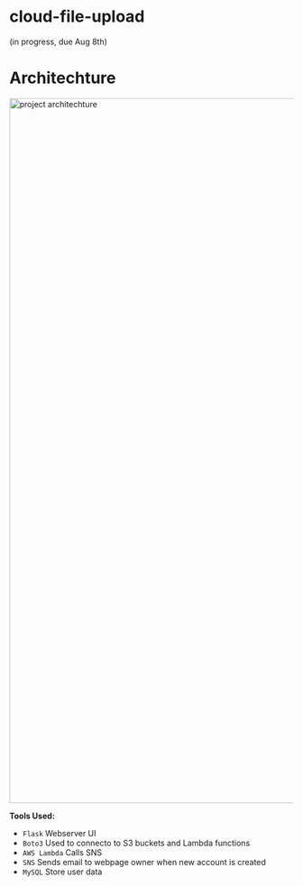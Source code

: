 # cloud-file-upload

(in progress, due Aug 8th)

# Architechture
<img width="1250" alt="project architechture" src="https://github.com/mfkimbell/cloud-file-upload/assets/107063397/873a2ac6-b527-4849-b7d4-8f3ad029b8ad">


**Tools Used:**
* `Flask` Webserver UI
* `Boto3` Used to connecto to S3 buckets and Lambda functions
* `AWS Lambda` Calls SNS
* `SNS` Sends email to webpage owner when new account is created
* `MySQL` Store user data
